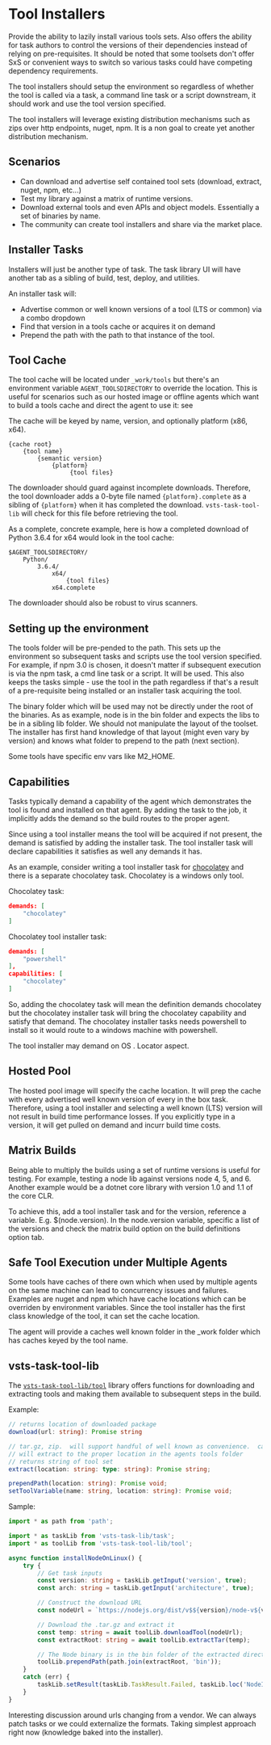 # Tool Installers

Provide the ability to lazily install various tools sets.  Also offers the ability for task authors to control the versions of their dependencies instead of relying on pre-requisites.  It should be noted that some toolsets don't offer SxS or convenient ways to switch so various tasks could have competing dependency requirements.

The tool installers should setup the environment so regardless of whether the tool is called via a task, a command line task or a script downstream, it should work and use the tool version specified.

The tool installers will leverage existing distribution mechanisms such as zips over http endpoints, nuget, npm.  It is a non goal to create yet another distribution mechanism.

## Scenarios

  - Can download and advertise self contained tool sets (download, extract, nuget, npm, etc...)
  - Test my library against a matrix of runtime versions.
  - Download external tools and even APIs and object models.  Essentially a set of binaries by name.
  - The community can create tool installers and share via the market place.

## Installer Tasks

Installers will just be another type of task.  The task library UI will have another tab as a sibling of build, test, deploy, and utilities.

An installer task will:  

  - Advertise common or well known versions of a tool (LTS or common) via a combo dropdown
  - Find that version in a tools cache or acquires it on demand
  - Prepend the path with the path to that instance of the tool.


## Tool Cache

The tool cache will be located under `_work/tools` but there's an environment variable `AGENT_TOOLSDIRECTORY` to override the location.  This is useful for scenarios such as our hosted image or offline agents which want to build a tools cache and direct the agent to use it: see 

The cache will be keyed by name, version, and optionally platform (x86, x64).

```
{cache root}
    {tool name}
        {semantic version}
            {platform}
                 {tool files}
```

The downloader should guard against incomplete downloads. Therefore, the tool downloader adds a 0-byte file named `{platform}.complete` as a sibling of `{platform}` when it has completed the download. `vsts-task-tool-lib` will check for this file before retrieving the tool.

As a complete, concrete example, here is how a completed download of Python 3.6.4 for x64 would look in the tool cache:

```
$AGENT_TOOLSDIRECTORY/
    Python/
        3.6.4/
            x64/
                {tool files}
            x64.complete
```

The downloader should also be robust to virus scanners.

## Setting up the environment

The tools folder will be pre-pended to the path.  This sets up the environment so subsequent tasks and scripts use the tool version specified.  For example, if npm 3.0 is chosen, it doesn't matter if subsequent execution is via the npm task, a cmd line task or a script.  It will be used.  This also keeps the tasks simple - use the tool in the path regardless if that's a result of a pre-requisite being installed or an installer task acquiring the tool.  

The binary folder which will be used may not be directly under the root of the binaries.  As as example, node is in the bin folder and expects the libs to be in a sibling lib folder.  We should not manipulate the layout of the toolset.  The installer has first hand knowledge of that layout (might even vary by version) and knows what folder to prepend to the path (next section).

Some tools have specific  env vars like M2_HOME.

## Capabilities

Tasks typically demand a capability of the agent which demonstrates the tool is found and installed on that agent.  By adding the task to the job, it implicitly adds the demand so the build routes to the proper agent.

Since using a tool installer means the tool will be acquired if not present, the demand is satisfied by adding the installer task.  The tool installer task will declare capabilities it satisfies as well any demands it has.

As an example, consider writing a tool installer task for [chocolatey](https://chocolatey.org) and there is a separate chocolatey task.  Chocolatey is a windows only tool.

Chocolatey task:
```JSON
demands: [
    "chocolatey"
]
``` 

Chocolatey tool installer task:
```JSON
demands: [
    "powershell"
],
capabilities: [
    "chocolatey"
]
```

So, adding the chocolatey task will mean the definition demands chocolatey but the chocolatey installer task will bring the chocolatey capability and satisfy that demand.  The chocolatey installer tasks needs powershell to install so it would route to a windows machine with powershell.

The tool installer may demand on OS .  Locator aspect.

## Hosted Pool

The hosted pool image will specify the cache location.  It will prep the cache with every advertised well known version of every in the box task.  Therefore, using a tool installer and selecting a well known (LTS) version will not result in build time performance losses.  If you explicitly type in a version, it will get pulled on demand and incurr build time costs.

## Matrix Builds

Being able to multiply the builds using a set of runtime versions is useful for testing.  For example, testing a node lib against versions node 4, 5, and 6.  Another example would be a dotnet core library with version 1.0 and 1.1 of the core CLR.

To achieve this, add a tool installer task and for the version, reference a variable.  E.g. $(node.version).  In the node.version variable, specific a list of the versions and check the matrix build option on the build definitions option tab.

## Safe Tool Execution under Multiple Agents 

Some tools have caches of there own which when used by multiple agents on the same machine can lead to concurrency issues and failures.  Examples are nuget and npm which have cache locations which can be overriden by environment variables.  Since the tool installer has the first class knowledge of the tool, it can set the cache location.

The agent will provide a caches well known folder in the _work folder which has caches keyed by the tool name.

## vsts-task-tool-lib

The [`vsts-task-tool-lib/tool`](https://github.com/Microsoft/vsts-task-tool-lib/blob/master/tool.ts) library offers functions for downloading and extracting tools and making them available to subsequent steps in the build.

Example:
```TypeScript
// returns location of downloaded package
download(url: string): Promise string    

// tar.gz, zip.  will support handful of well known as convenience.  can always control your own
// will extract to the proper location in the agents tools folder
// returns string of tool set
extract(location: string: type: string): Promise string;

prependPath(location: string): Promise void;
setToolVariable(name: string, location: string): Promise void;
```

Sample:
```TypeScript
import * as path from 'path';

import * as taskLib from 'vsts-task-lib/task';
import * as toolLib from 'vsts-task-tool-lib/tool';

async function installNodeOnLinux() {
    try {
        // Get task inputs
        const version: string = taskLib.getInput('version', true);
        const arch: string = taskLib.getInput('architecture', true);

        // Construct the download URL
        const nodeUrl = `https://nodejs.org/dist/v$${version}/node-v${version}-linux-${arch}.tar.gz`;

        // Download the .tar.gz and extract it
        const temp: string = await toolLib.downloadTool(nodeUrl);
        const extractRoot: string = await toolLib.extractTar(temp);

        // The Node binary is in the bin folder of the extracted directory
        toolLib.prependPath(path.join(extractRoot, 'bin'));
    }
    catch (err) {
        taskLib.setResult(taskLib.TaskResult.Failed, taskLib.loc('NodeInstallerFailed', err.message));
    }
}
```

Interesting discussion around urls changing from a vendor.  We can always patch tasks or we could externalize the formats.  Taking simplest approach right now (knowledge baked into the installer).


